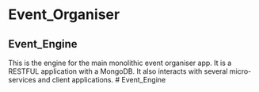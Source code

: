 # Event_Organiser

## Event_Engine

This is the engine for the main monolithic event organiser app. It is a RESTFUL application with a MongoDB. It also interacts with several micro-services and client applications. # Event_Engine
